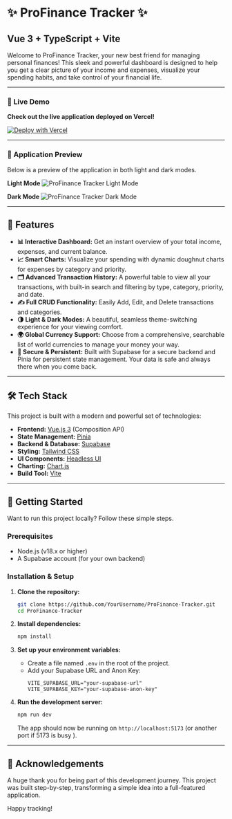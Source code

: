 # ✨ ProFinance Tracker ✨

## Vue 3 + TypeScript + Vite

Welcome to ProFinance Tracker, your new best friend for managing personal finances! This sleek and powerful dashboard is designed to help you get a clear picture of your income and expenses, visualize your spending habits, and take control of your financial life.

---

### 🚀 Live Demo

**Check out the live application deployed on Vercel!**

[![Deploy with Vercel](https://vercel.com/button )](https://your-vercel-app-link.vercel.app )

---

### 📸 Application Preview

Below is a preview of the application in both light and dark modes.

**Light Mode**
![ProFinance Tracker Light Mode](https://ibb.co/NgyGTc90)

**Dark Mode**
![ProFinance Tracker Dark Mode]([https://ibb.co/gZd623HX])

---

## 🌟 Features

*   **📊 Interactive Dashboard:** Get an instant overview of your total income, expenses, and current balance.
*   **📈 Smart Charts:** Visualize your spending with dynamic doughnut charts for expenses by category and priority.
*   **🗂️ Advanced Transaction History:** A powerful table to view all your transactions, with built-in search and filtering by type, category, priority, and date.
*   **✍️ Full CRUD Functionality:** Easily Add, Edit, and Delete transactions and categories.
*   **🌗 Light & Dark Modes:** A beautiful, seamless theme-switching experience for your viewing comfort.
*   **🌍 Global Currency Support:** Choose from a comprehensive, searchable list of world currencies to manage your money your way.
*   **🔐 Secure & Persistent:** Built with Supabase for a secure backend and Pinia for persistent state management. Your data is safe and always there when you come back.

---

## 🛠️ Tech Stack

This project is built with a modern and powerful set of technologies:

*   **Frontend:** [Vue.js 3](https://vuejs.org/ ) (Composition API)
*   **State Management:** [Pinia](https://pinia.vuejs.org/ )
*   **Backend & Database:** [Supabase](https://supabase.io/ )
*   **Styling:** [Tailwind CSS](https://tailwindcss.com/ )
*   **UI Components:** [Headless UI](https://headlessui.dev/ )
*   **Charting:** [Chart.js](https://www.chartjs.org/ )
*   **Build Tool:** [Vite](https://vitejs.dev/ )

---

## 🏁 Getting Started

Want to run this project locally? Follow these simple steps.

### Prerequisites

*   Node.js (v18.x or higher)
*   A Supabase account (for your own backend)

### Installation & Setup

1.  **Clone the repository:**
    ```bash
    git clone https://github.com/YourUsername/ProFinance-Tracker.git
    cd ProFinance-Tracker
    ```

2.  **Install dependencies:**
    ```bash
    npm install
    ```

3.  **Set up your environment variables:**
    *   Create a file named `.env` in the root of the project.
    *   Add your Supabase URL and Anon Key:
        ```
        VITE_SUPABASE_URL="your-supabase-url"
        VITE_SUPABASE_KEY="your-supabase-anon-key"
        ```

4.  **Run the development server:**
    ```bash
    npm run dev
    ```
    The app should now be running on `http://localhost:5173` (or another port if 5173 is busy ).

---

## 💖 Acknowledgements

A huge thank you for being part of this development journey. This project was built step-by-step, transforming a simple idea into a full-featured application.

Happy tracking!

